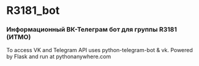 # R3181_bot
### Информационный ВК-Телеграм бот для группы R3181 (ИТМО)

To access VK and Telegram API uses python-telegram-bot & vk.
Powered by Flask and run at pythonanywhere.com
